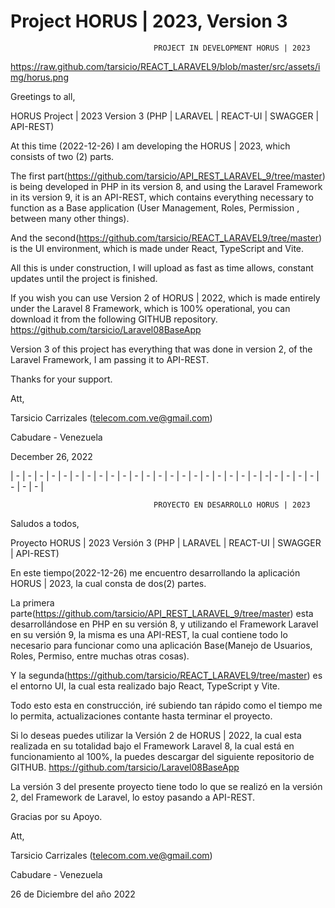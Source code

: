 # Project HORUS | 2023, Version 3

									PROJECT IN DEVELOPMENT HORUS | 2023 

https://raw.github.com/tarsicio/REACT_LARAVEL9/blob/master/src/assets/img/horus.png

Greetings to all,

HORUS Project | 2023 Version 3 (PHP | LARAVEL | REACT-UI | SWAGGER | API-REST)

At this time (2022-12-26) I am developing the HORUS | 2023, which consists of two (2) parts.

The first part(https://github.com/tarsicio/API_REST_LARAVEL_9/tree/master) is being developed in PHP in its version 8, and using the Laravel Framework in its version 9, it is an API-REST, which contains everything necessary to function as a Base application (User Management, Roles, Permission , between many other things).

And the second(https://github.com/tarsicio/REACT_LARAVEL9/tree/master) is the UI environment, which is made under React, TypeScript and Vite.

All this is under construction, I will upload as fast as time allows, constant updates until the project is finished.
                                        
If you wish you can use Version 2 of HORUS | 2022, which is made entirely under the Laravel 8 Framework, which is 100% operational, you can download it from the following GITHUB repository. https://github.com/tarsicio/Laravel08BaseApp
                                                                                                                                              
Version 3 of this project has everything that was done in version 2, of the Laravel Framework, I am passing it to API-REST.

Thanks for your support.

Att,

Tarsicio Carrizales (telecom.com.ve@gmail.com)

Cabudare - Venezuela

December 26, 2022

| - | - | - | - | - | - | - | - | - | - | - | - | - | - | - | - | - | - | - | - | - | -| - | - | - | - | - | - | - |

									PROYECTO EN DESARROLLO HORUS | 2023

Saludos a todos,

Proyecto HORUS | 2023 Versión 3 (PHP | LARAVEL | REACT-UI | SWAGGER | API-REST)

En este tiempo(2022-12-26) me  encuentro desarrollando la aplicación HORUS | 2023, la cual consta de dos(2) partes.

La primera parte(https://github.com/tarsicio/API_REST_LARAVEL_9/tree/master) esta desarrollándose en PHP en su versión 8, y utilizando el Framework Laravel en su versión 9, la misma es una API-REST, la cual contiene todo lo necesario para funcionar como una aplicación Base(Manejo de Usuarios, Roles, Permiso, entre muchas otras cosas).

Y la segunda(https://github.com/tarsicio/REACT_LARAVEL9/tree/master) es el entorno UI, la cual esta realizado bajo React, TypeScript y Vite.

Todo esto esta en construcción, iré subiendo tan rápido como el tiempo me lo permita, actualizaciones contante hasta terminar el proyecto.
                                        
Si lo deseas puedes utilizar la Versión 2 de HORUS | 2022, la cual esta realizada en su totalidad bajo el Framework Laravel 8, la cual está en funcionamiento al 100%, la puedes descargar del siguiente repositorio de GITHUB. https://github.com/tarsicio/Laravel08BaseApp
                                                                                                                                              
La versión 3 del presente proyecto tiene todo lo que se realizó en la versión 2, del Framework de Laravel, lo estoy pasando a API-REST.

Gracias por su Apoyo.

Att,

Tarsicio Carrizales (telecom.com.ve@gmail.com)

Cabudare -  Venezuela

26 de Diciembre del año 2022